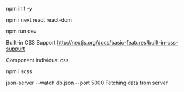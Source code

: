 npm init -y

npm i next react react-dom

npm run dev

Built-in CSS Support
http://nextjs.org/docs/basic-features/built-in-css-suppurt

Component individual css

npm i scss

json-server --watch db.json --port 5000
Fetching data from server